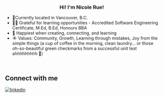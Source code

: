 
  

### <div align="center">Hi! I'm Nicole Rue!</div>  
  

- 📍Currently located in Vancouver, B.C.
- 🙏🏽 Grateful for learning opportunities - Accredited Software Engineering Certificate, M.Ed, B.Ed, Honours BBA
- 🌱 Happiest when creating, connecting, and learning
- ☀ Values: Community, Growth, Learning through mistakes, Joy from the simple things (a cup of coffee in the morning, clean laundry... or those oh-so-beautiful green checkmarks from a successful unit test ahhhhhhhhh 🫠)
  

<br/>  




## Connect with me  

<a href="https://linkedin.com/in/www.linkedin.com/in/nicolerue" target="_blank">
<img src=https://img.shields.io/badge/linkedin-%231E77B5.svg?&style=for-the-badge&logo=linkedin&logoColor=white alt=linkedin style="margin-bottom: 5px;" />
</a>  
</div>  
  

<br/>  
